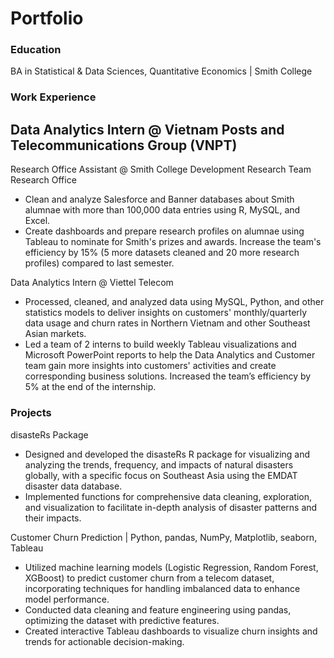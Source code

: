 # Portfolio

### Education
BA in Statistical & Data Sciences, Quantitative Economics | Smith College

### Work Experience
Data Analytics Intern @ Vietnam Posts and Telecommunications Group (VNPT)
- 

Research Office Assistant @ Smith College Development Research Team Research Office 
- Clean and analyze Salesforce and Banner databases about Smith alumnae with more than 100,000 data entries using R, MySQL, and Excel.
- Create dashboards and prepare research profiles on alumnae using Tableau to nominate for Smith's prizes and awards. Increase the team's efficiency by 15% (5 more datasets cleaned and 20 more research profiles) compared to last semester.

Data Analytics Intern @ Viettel Telecom 
- Processed, cleaned, and analyzed data using MySQL, Python, and other statistics models to deliver insights on customers' monthly/quarterly data usage and churn rates in Northern Vietnam and other Southeast Asian markets.
- Led a team of 2 interns to build weekly Tableau visualizations and Microsoft PowerPoint reports to help the Data Analytics and Customer team gain more insights into customers' activities and create corresponding business solutions. Increased the team’s efficiency by 5% at the end of the internship.

### Projects
disasteRs Package
- Designed and developed the disasteRs R package for visualizing and analyzing the trends, frequency, and impacts of natural disasters globally, with a specific focus on Southeast Asia using the EMDAT disaster data database.
- Implemented functions for comprehensive data cleaning, exploration, and visualization to facilitate in-depth analysis of disaster patterns and their impacts.

Customer Churn Prediction | Python, pandas, NumPy, Matplotlib, seaborn, Tableau 
- Utilized machine learning models (Logistic Regression, Random Forest, XGBoost) to predict customer churn from a telecom dataset, incorporating techniques for handling imbalanced data to enhance model performance.
- Conducted data cleaning and feature engineering using pandas, optimizing the dataset with predictive features.
- Created interactive Tableau dashboards to visualize churn insights and trends for actionable decision-making.
